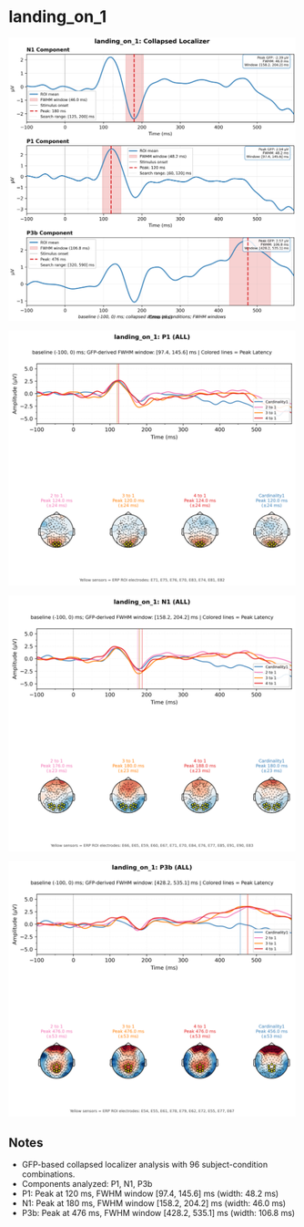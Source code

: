 # landing_on_1

![figure](docs/assets/plots/landing_on_1/landing_on_1-collapsed_localizer.png)

![figure](docs/assets/plots/landing_on_1/landing_on_1-P1.png)

![figure](docs/assets/plots/landing_on_1/landing_on_1-N1.png)

![figure](docs/assets/plots/landing_on_1/landing_on_1-P3b.png)


## Notes

- GFP-based collapsed localizer analysis with 96 subject-condition combinations.
- Components analyzed: P1, N1, P3b
- P1: Peak at 120 ms, FWHM window [97.4, 145.6] ms (width: 48.2 ms)
- N1: Peak at 180 ms, FWHM window [158.2, 204.2] ms (width: 46.0 ms)
- P3b: Peak at 476 ms, FWHM window [428.2, 535.1] ms (width: 106.8 ms)
